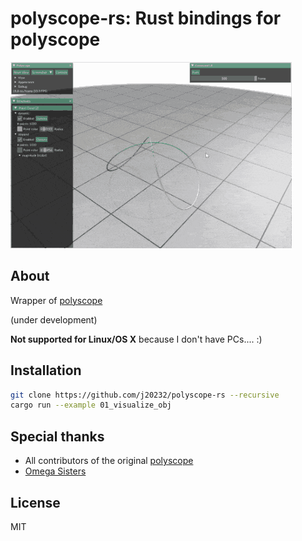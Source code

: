 # polyscope-rs: Rust bindings for polyscope

![Teaser](https://github.com/j20232/polyscope-rs/blob/main/assets/teaser/dynamic.gif)

## About

Wrapper of [polyscope](https://github.com/nmwsharp/polyscope)

(under development)

**Not supported for Linux/OS X** because I don't have PCs.... :)

## Installation

```sh
git clone https://github.com/j20232/polyscope-rs --recursive
cargo run --example 01_visualize_obj
```

## Special thanks

- All contributors of the original [polyscope](https://github.com/nmwsharp/polyscope/graphs/contributors)
- [Omega Sisters](https://www.youtube.com/channel/UCNjTjd2-PMC8Oo_-dCEss7A)

## License

MIT

